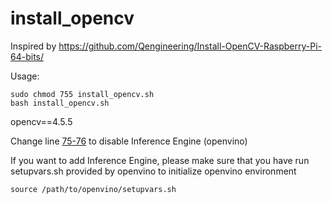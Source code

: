 # install_opencv
Inspired by https://github.com/Qengineering/Install-OpenCV-Raspberry-Pi-64-bits/

Usage:

```shell
sudo chmod 755 install_opencv.sh
bash install_opencv.sh
```
opencv==4.5.5

Change line [75-76](https://github.com/zhangwangwz/install_opencv/blob/3989276448ad505f299118dfc02b5cc06c77be1d/install_opencv.sh#L75) to disable Inference Engine (openvino)

If you want to add Inference Engine, please make sure that you have run setupvars.sh provided by openvino to initialize openvino environment
```shell
source /path/to/openvino/setupvars.sh
```

